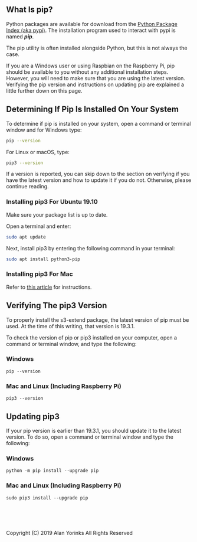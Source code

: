 ## What Is pip?

Python packages are available for download from the [Python Package Index (aka pypi)](https://pypi.org/).
The installation program used to interact with pypi is named ***pip***.

The pip utility is often installed alongside Python, but this is not always the case.

If you are a Windows user or using Raspbian on the Raspberry Pi, 
pip should be available to you without any additional installation steps. 
However, you will need to make sure that you are using the latest version. 
Verifying the pip version and instructions on updating pip are explained a little further down on this page.

## Determining If Pip Is Installed On Your System

To determine if pip is installed on your system, 
open a command or terminal window and for Windows type:

```bash
pip --version
```

For Linux or macOS, type:
```bash
pip3 --version
```

If a version is reported, you can skip down to the section on verifying
if you have the latest version and how to update it if you do not. Otherwise,
please continue reading.

### Installing pip3 For Ubuntu 19.10

Make sure your package list is up to date. 

Open a terminal and enter:

```bash
sudo apt update
```
   
Next, install pip3 by entering the following command in your terminal:

``` bash
sudo apt install python3-pip
```

### Installing pip3 For Mac
Refer to [this article](https://evansdianga.com/install-pip-osx/) for
instructions.

## Verifying The pip3 Version
To properly install the s3-extend package, the latest version of pip
must be used. At the time of this writing, that version is 19.3.1.

To check the version of pip or pip3 installed on your computer, open a command or
terminal window, and type the following:

### Windows

```
pip --version
```

### Mac and Linux (Including Raspberry Pi)

```
pip3 --version
```

## Updating pip3
 
If your pip version is earlier than 19.3.1, you should update it to
the latest version. To do so, open a command or terminal window and type the
following:

### Windows

```
python -m pip install --upgrade pip
```

### Mac and Linux (Including Raspberry Pi)

```
sudo pip3 install --upgrade pip
```
<br>
<br>
<br>


Copyright (C) 2019 Alan Yorinks All Rights Reserved

